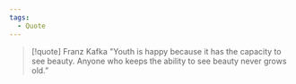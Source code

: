 ```yaml
---
tags:
  - Quote
---
```

>[!quote] Franz Kafka
>"Youth is happy because it has the capacity to see beauty. Anyone who keeps the ability to see beauty never grows old.”